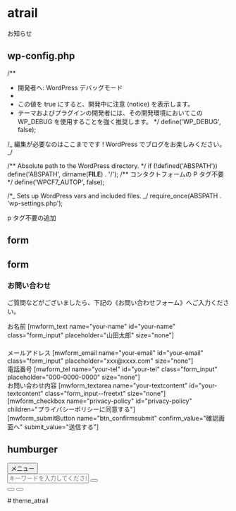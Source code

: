 # atrail

お知らせ

<!-- お知らせ -->
<!-- <section class="section-contents" id="news">
  <div class="wrapper">
    <?php $term_obj = get_term_by('slug', 'news', 'category'); ?>
    <span class="section-title-en"><?php the_field('english_title'); ?></span>
    <h2 class="section-title"><?php echo $term_obj->name; ?></h2>
    <p class="section-lead"><?php echo $term_obj->description; ?></p>
    <ul class="news">
      <?php
      $news_posts = get_specific_posts('post', 'category', 'news', 3);
      if ($news_posts->have_posts()):
        while ($news_posts->have_posts()): $news_posts->the_post();
      ?>
          <li class="news-item">
            <a class="detail-link" href="<?php the_permalink(); ?>">
              <time class="time"><?php the_time('Y.m.d'); ?></time>
              <p class="title"><?php the_title(); ?></p>
              <p class="news-text"><?php echo get_the_excerpt(); ?></p>
            </a>
          </li>
      <?php
        endwhile;
        wp_reset_postdata();
      endif;
      ?>
    </ul>
    <div class="section-buttons">
      <button type="button" class="button button-ghost" onclick="javascript:location.href = '<?php echo esc_url(get_term_link($term_obj)); ?>';">
        <?php echo $term_obj->name; ?>一覧を見る
      </button>
    </div>
  </div>
</section> -->

<!-- news test -->
<!-- <section class="section-contents" id="news">
  <div class="wrapper">
    <?php $term_obj = get_term_by('slug', 'news', 'category'); ?>
    <span class="section-title-en"><?php the_field('english_title'); ?></span>
    <h2 class="section-title"><?php echo $term_obj->name; ?></h2>
    <p class="section-lead"><?php echo $term_obj->description; ?></p> -->
<!-- ||| -->
<!-- <div class="page-inner full-width">
      <div class="page-main" id="pg-news">
        <div class="main-container">
          <div class="main-wrapper">
            <div class="newsLists">
              <?php
              if (have_posts()):
                while (have_posts()) : the_post();
                  get_template_part('content-archive');
                endwhile;
              endif;
              ?>
            </div>
            <div class="pager">
              <ul class="pagerList">
                <?php
                page_navi();
                ?>
              </ul>
            </div>
          </div>
        </div>
      </div>
    </div>


    <ul class="news">
      <?php
      $news_posts = get_specific_posts('post', 'category', 'news', 5);
      if ($news_posts->have_posts()):
        while ($news_posts->have_posts()): $news_posts->the_post();
      ?>
          <li class="news-item">
            <a class="detail-link" href="<?php the_permalink(); ?>">
              <time class="time"><?php the_time('Y.m.d'); ?></time>
              <p class="title"><?php the_title(); ?></p>
              <p class="news-text"><?php echo get_the_excerpt(); ?></p>
            </a>
          </li>
      <?php
        endwhile;
        wp_reset_postdata();
      endif;
      ?>
    </ul>
    <div class="section-buttons">
      <button type="button" class="button button-ghost" onclick="javascript:location.href = '<?php echo esc_url(get_term_link($term_obj)); ?>';">
        <?php echo $term_obj->name; ?>一覧を見る
      </button>
    </div>
  </div>
</section> -->

## wp-config.php

/\*\*

- 開発者へ: WordPress デバッグモード
-
- この値を true にすると、開発中に注意 (notice) を表示します。
- テーマおよびプラグインの開発者には、その開発環境においてこの WP_DEBUG を使用することを強く推奨します。
  \*/
  define('WP_DEBUG', false);

/_ 編集が必要なのはここまでです ! WordPress でブログをお楽しみください。 _/

/** Absolute path to the WordPress directory. \*/
if (!defined('ABSPATH'))
define('ABSPATH', dirname(**FILE**) . '/');
/** コンタクトフォームの P タグ不要 \*/
define('WPCF7_AUTOP', false);

/\*_ Sets up WordPress vars and included files. _/
require_once(ABSPATH . 'wp-settings.php');

p タグ不要の追加

## form

<!-- <section class="l-contact" id="contact">
  <div class="l-contact-inner l-section-inner-plf--20px l-section-inner">
    <h3 class="p-section_ttl--pb32">お問い合わせ</h3>
    <div class="p-section_ttlborder"></div>
    <p>ご質問などがございましたら、下記の《お問い合わせフォーム》へご入力ください。</p>
    <div class="l-form">
      <div class="l-form-inner">

        <form action="" method="get" class="form-example-box">
          <div class="form-example">
            <label for="name" class="form_label">お名前</label>
            <input type="text" name="name" id="name" required class="form_input" />
          </div>
          <div class="form-example">
            <label for="email" class="form_label">メールアドレス</label>
            <input type="email" name="email" id="email" required class="form_input" />
          </div>
          <div class="form-example">
            <label for="tel" class="form_label">電話番号</label>
            <input type="tel" name="tel" id="tel" required class="form_input" />
          </div>
          <div class="form-example">
            <label for="textcontent" class="form_label">お問い合わせ内容</label>
            <input type="text" name="textcontent" id="textcontent" required class="form_input--freetxt" />
          </div>
          <div class="py25 l-flex-center">
            <input type="checkbox" id="privacy-policy" name="privacy-policy" required>
            <label for="privacy-policy">プライバシーポリシーに同意する</label>
          </div>
          <div class="form-example">
            <input type="submit" value="入力内容を確認する" class="btn-submit" />
          </div>
        </form>
      </div>
    </div>
  </div>
</section>
<section class="l-contact" id="contact">
  <div class="l-contact-inner l-section-inner-plf--20px l-section-inner">
    <h3 class="p-section_ttl--pb32">お問い合わせ</h3>
    <div class="p-section_ttlborder"></div>
    <p>ご質問などがございましたら、下記の《お問い合わせフォーム》へご入力ください。</p>
    <div class="l-form">
      <div class="l-form-inner">
        <form action="" method="get" class="form-example-box">
          <div class="form-example">
            <label for="name" class="form_label">お名前</label>
            <input type="text" name="name" id="name" required class="form_input" />
          </div>
          <div class="form-example">
            <label for="email" class="form_label">メールアドレス</label>
            <input type="email" name="email" id="email" required class="form_input" />
          </div>
          <div class="form-example">
            <label for="tel" class="form_label">電話番号</label>
            <input type="tel" name="tel" id="tel" required class="form_input" />
          </div>
          <div class="form-example">
            <label for="textcontent" class="form_label">お問い合わせ内容</label>
            <input type="text" name="textcontent" id="textcontent" required class="form_input--freetxt" />
          </div>
          <div class="py25 l-flex-center">
            <input type="checkbox" id="privacy-policy" name="privacy-policy" required>
            <label for="privacy-policy">プライバシーポリシーに同意する</label>
          </div>
          <div class="form-example">
            <input type="submit" value="入力内容を確認する" class="btn-submit" />
          </div>
        </form>
      </div>
    </div>
  </div>
</section> -->

## form

<section class="l-contact" id="contact">
  <div class="l-contact-inner l-section-inner-plf--20px l-section-inner">
    <h3 class="p-section_ttl--pb32">お問い合わせ</h3>
    <div class="p-section_ttlborder"></div>
<p>ご質問などがございましたら、下記の《お問い合わせフォーム》へご入力ください。</p>
    <div class="l-form">
      <div class="l-form-inner">
          <div class="form-example">
            <label for="name" class="form_label">お名前</label>
            [mwform_text name="your-name" id="your-name" class="form_input" placeholder="山田太郎" size="none"]
          </div>
　　　　　　<div class="form-example">
            <label for="email" class="form_label">メールアドレス</label>
            [mwform_email name="your-email" id="your-email" class="form_input" placeholder="xxx@xxxx.com" size="none"]
          </div>
          <div class="form-example">
            <label for="tel" class="form_label">電話番号</label>
            [mwform_tel name="your-tel" id="your-tel" class="form_input" placeholder="000-0000-0000" size="none"]
          </div>
          <div class="form-example">
            <label for="textcontent" class="form_label">お問い合わせ内容</label>
            [mwform_textarea name="your-textcontent" id="your-textcontent" class="form_input--freetxt" size="none"]
          </div>
          <div class="py25 l-flex-center">
            [mwform_checkbox name="privacy-policy" id="privacy-policy" children="プライバシーポリシーに同意する"]
          </div>
          <div class="form-example btn-center">
            [mwform_submitButton name="btn_confirmsubmit" confirm_value="確認画面へ" submit_value="送信する"]
          </div>
      </div>
    </div>
  </div>
</section>

## humburger

 <button class="toggle-menu js-toggoleNav">
          <span class="toggle-line">メニュー</span>
        </button>
        <div class="header-nav">
          <!-- <nav class="global-nav">
            <?php
            wp_nav_menu([
              'theme_location' => 'place_global',
              'container' => false,
            ]);
            ?>
          </nav> -->
          <form class="search-form" role="search" method="get" action="<?php echo esc_url(home_url()); ?>">
            <div class="search-box">
              <input type="text" class="search-input" name="s" placeholder="キーワードを入力してください" />
              <button type="submit" class="button-submit"></button>
            </div>
            <div class="search-buttons">
              <button type="button" class="close-icon js-searchIcon"></button>
              <button type="button" class="search-icon js-searchIcon"></button>
            </div>
          </form>
        </div>
# theme_atrail
